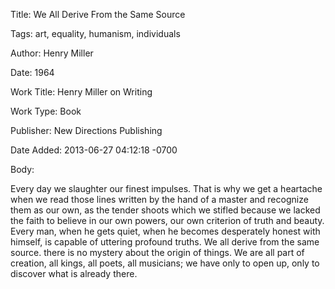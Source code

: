 Title:  We All Derive From the Same Source

Tags:   art, equality, humanism, individuals

Author: Henry Miller

Date:   1964

Work Title: Henry Miller on Writing

Work Type: Book

Publisher: New Directions Publishing

Date Added: 2013-06-27 04:12:18 -0700

Body: 

Every day we slaughter our finest impulses. That is why we get a heartache when we read those lines written by the hand of a master and recognize them as our own, as the tender shoots which we stifled because we lacked the faith to believe in our own powers, our own criterion of truth and beauty. Every man, when he gets quiet, when he becomes desperately honest with himself, is capable of uttering profound truths. We all derive from the same source. there is no mystery about the origin of things. We are all part of creation, all kings, all poets, all musicians; we have only to open up, only to discover what is already there.

